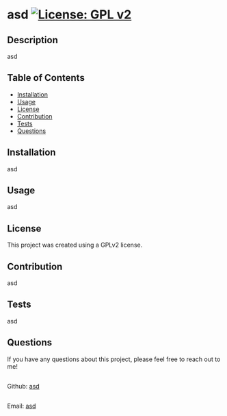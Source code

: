 # asd [![License: GPL v2](https://img.shields.io/badge/License-GPL_v2-blue.svg)](https://www.gnu.org/licenses/old-licenses/gpl-2.0.en.html)

## Description

asd

## Table of Contents

- [Installation](#installation)
- [Usage](#usage)
- [License](#license)
- [Contribution](#contribution)
- [Tests](#tests)
- [Questions](#questions)

## Installation

asd

## Usage

asd

## License

This project was created using a GPLv2 license.

## Contribution

asd

## Tests

asd

## Questions

If you have any questions about this project, please feel free to reach out to me!
## ##
Github: [asd](asd)
## ##
Email: [asd](mailto:asd)